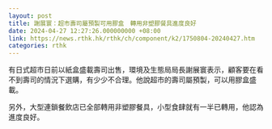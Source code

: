 ```yaml
---
layout: post
title: 謝展寰：超市壽司屬預製可用膠盒　轉用非塑膠餐具進度良好
date: 2024-04-27 12:27:26.000000000 +08:00
link: https://news.rthk.hk/rthk/ch/component/k2/1750804-20240427.htm
categories: rthk
---
```


有日式超市日前以紙盒盛載壽司出售，環境及生態局局長謝展寰表示，顧客要在看不到壽司的情況下選購，有少少不合理。他說超市的壽司屬預製，可以用膠盒盛載。

另外，大型連鎖餐飲店已全部轉用非塑膠餐具，小型食肆就有一半已轉用，他認為進度良好。
